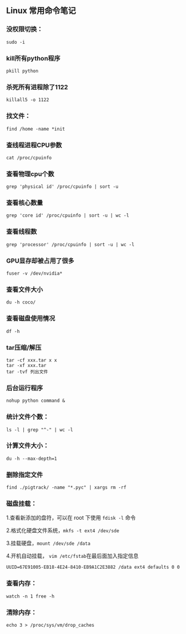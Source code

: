 ## Linux 常用命令笔记
### 没权限切换：
```shell
sudo -i
```
### kill所有python程序
```shell
pkill python
```
### 杀死所有进程除了1122 
```shell
killall5 -o 1122
```

### 找文件：
```shell
find /home -name *init
```

### 查线程进程CPU参数
```shell
cat /proc/cpuinfo
```

### 查看物理cpu个数
```shell
grep 'physical id' /proc/cpuinfo | sort -u
```

### 查看核心数量
```shell
grep 'core id' /proc/cpuinfo | sort -u | wc -l
```

### 查看线程数
```shell
grep 'processor' /proc/cpuinfo | sort -u | wc -l
```

### GPU显存却被占用了很多
```shell
fuser -v /dev/nvidia*
```

### 查看文件大小
```shell
du -h coco/
```

### 查看磁盘使用情况
```shell
df -h
```

### tar压缩/解压
```shell
tar -cf xxx.tar x x
tar -xf xxx.tar
tar -tvf 列出文件
```

### 后台运行程序
```shell
nohup python command &
```

### 统计文件个数：
```shell
ls -l | grep "^-" | wc -l
```

### 计算文件大小：
```shell
du -h --max-depth=1
```

### 删除指定文件
```shell
find ./pigtrack/ -name "*.pyc" | xargs rm -rf
```

### 磁盘挂载：
1.查看新添加的盘符，可以在 root 下使用 `fdisk -l` 命令

2.格式化硬盘文件系统，`mkfs -t ext4 /dev/sde`

3.挂载硬盘，`mount /dev/sde /data`

4.开机自动挂载， `vim /etc/fstab`在最后面加入指定信息
```
UUID=67E91005-EB18-4E24-8410-EB9A1C2E3882 /data ext4 defaults 0 0
```

### 查看内存：
```shell
watch -n 1 free -h 
```

### 清除内存：
```shell
echo 3 > /proc/sys/vm/drop_caches
```
